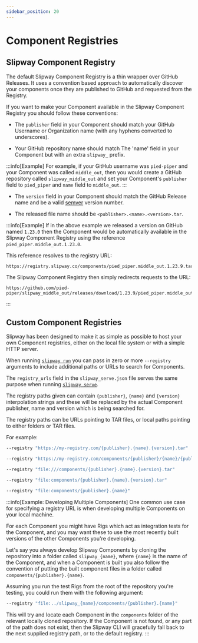 ```yaml
---
sidebar_position: 20
---
```


# Component Registries

## Slipway Component Registry

The default Slipway Component Registry is a thin wrapper over GitHub Releases. It uses a convention based approach to automatically
discover your components once they are published to GitHub and requested from the Registry.

If you want to make your Component available in the Slipway Component Registry you should follow these conventions:


- The `publisher` field in your Component should match your GitHub Username or Organization name (with any hyphens converted to underscores).

- Your GitHub repository name should match The 'name' field in your Component but with an extra `slipway_` prefix.

:::info[Example]
For example, if your GitHub username was `pied-piper` and your Component was called `middle_out`, then you would
create a GitHub repository called `slipway_middle_out` and set your Component's
`publisher` field to `pied_piper` and `name` field to `middle_out`.
:::

- The `version` field in your Component should match the GitHub Release name and be a 
valid [semver](https://docs.rs/semver/latest/semver/struct.Version.html#syntax) version number.

- The released file name should be `<publisher>.<name>.<version>.tar`.

:::info[Example]
If in the above example we released a version on GitHub named `1.23.0` then the Component would be automatically available
in the Slipway Component Registry using the reference `pied_piper.middle_out.1.23.0`.

This reference resolves to the registry URL:

```
https://registry.slipway.co/components/pied_piper.middle_out.1.23.9.tar
```

The Slipway Component Registry then simply redirects requests to the URL:
```
https://github.com/pied-piper/slipway_middle_out/releases/download/1.23.9/pied_piper.middle_out.1.23.9.tar
```
:::

## Custom Component Registries

Slipway has been designed to make it as simple as possible to host your own Component registries, 
either on the local file system or with a simple HTTP server.

When running [`slipway run`](/docs/basics/running-rigs) you can pass in zero or more `--registry` arguments to include additional paths or URLs to search for Components.

The `registry_urls` field in the `slipway_serve.json` file serves the same purpose when running [`slipway serve`](/docs/basics/serving-rigs).

The registry paths given can contain `{publisher}`, `{name}` and `{version}` interpolation strings and these will be replaced by the 
actual Component publisher, name and version which is being searched for.

The registry paths can be URLs pointing to TAR files, or local paths pointing to either folders or TAR files.

For example:

```sh title="An HTTP registry serving TAR files from the root"
--registry "https://my-registry.com/{publisher}.{name}.{version}.tar"
```

```sh title="An HTTP registry serving TAR files from a folder structure"
--registry "https://my-registry.com/components/{publisher}/{name}/{publisher}.{name}.{version}.tar"
```

```sh title="An absolute local path to a folder of TAR files"
--registry "file:///components/{publisher}.{name}.{version}.tar"
```

```sh title="A relative local path to a folder of TAR files"
--registry "file:components/{publisher}.{name}.{version}.tar"
```

```sh title="A relative local path to components in folders, ignoring versions"
--registry "file:components/{publisher}.{name}"
```

:::info[Example: Developing Multiple Components]
One common use case for specifying a registry URL is when developing multiple Components on your local machine.

For each Component you might have Rigs which act as integration tests for the Component, and you may want these to use
the most recently built versions of the other Components you're developing.

Let's say you always develop Slipway Components by cloning the repository into a folder called `slipway_{name}`,
where `{name}` is the name of the Component, and when  a Component is built you also follow the convention
of putting the built component files in a folder called `components/{publisher}.{name}`.

Assuming you run the test Rigs from the root of the repository you're testing,
you could run them with the following argument:

```sh
--registry "file:../slipway_{name}/components/{publisher}.{name}"
```

This will try and locate each Component in the `components` folder of the relevant locally cloned repository.
If the Component is not found, or any part of the path does not exist, then the Slipway CLI will 
gracefully fall back to the next supplied registry path, or to the default registry.
:::